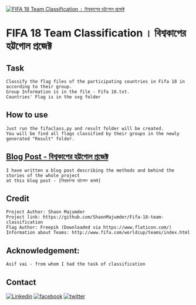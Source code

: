 [![FIFA 18 Team Classification । বিশ্বকাপের হট্টগোল প্রজেক্ট](https://i1.wp.com/blog.robist.com/wp-content/uploads/2018/06/2018_FIFA_World_Cup-1.png?w=281)](http://blog.robist.com/?p=1206)
# FIFA 18 Team Classification । বিশ্বকাপের হট্টগোল প্রজেক্ট
## Task
	Classify the flag files of the participating countries in Fifa 18 in according to their group.
	Group Information is in the file - Fifa 18.txt.
	Countries' Flag is in the svg folder
## How to use
	Just run the fifaclass.py and result folder will be created.  
	You will be find all flags classified by their groups in the newly generated "Result" folder.
## [Blog Post - বিশ্বকাপের হট্টগোল প্রজেক্ট](http://blog.robist.com/?p=1206 "Read at ROBIST লেখক")
	I have written a blog post describing the methods and behind the stories of the whole project
	at this blog post - [বিশ্বকাপের হট্টগোল প্রজেক্ট]

## Credit
	Project Author: Shaon Majumder
	Project link: https://github.com/ShaonMajumder/Fifa-18-team-classification  
	Flag Author: Freepik (Downloaded via https://www.flaticon.com/)
	Information about Teams: http://www.fifa.com/worldcup/teams/index.html

## Acknowledgement:
	Asif vai - from whom I had the task of classification

## Contact
[![Linkedin](https://cdn1.iconfinder.com/data/icons/logotypes/32/square-linkedin-256.png)](https://www.linkedin.com/in/shaonmajumder)
[![facebook](https://cdn0.iconfinder.com/data/icons/yooicons_set01_socialbookmarks/128/social_facebook_button_blue.png)](https://www.facebook.com/shaon.majumder)
[![twitter](https://encrypted-tbn0.gstatic.com/images?q=tbn:ANd9GcQ1jBXomsPewdutBtsxaU8Nd1rz-i2bP-xLY2tVc5kbiqHa7nfl_A)](https://twitter.com/Shaon_Mazoomder)
